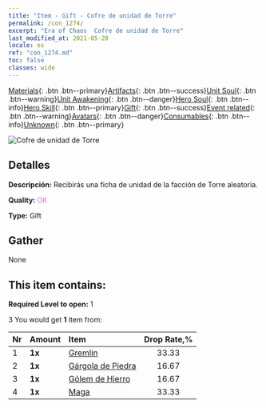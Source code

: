 ```yaml
---
title: "Item - Gift - Cofre de unidad de Torre"
permalink: /con_1274/
excerpt: "Era of Chaos  Cofre de unidad de Torre"
last_modified_at: 2021-05-28
locale: es
ref: "con_1274.md"
toc: false
classes: wide
---
```

 [Materials](/ItemsES/){: .btn .btn--primary}[Artifacts](/ItemsES/Artifacts/){: .btn .btn--success}[Unit Soul](/ItemsES/UnitSoul/){: .btn .btn--warning}[Unit Awakening](/ItemsES/UnitAwakening/){: .btn .btn--danger}[Hero Soul](/ItemsES/HeroSoul/){: .btn .btn--info}[Hero Skill](/ItemsES/HeroSkill/){: .btn .btn--primary}[Gift](/ItemsES/Gift/){: .btn .btn--success}[Event related](/ItemsES/Events/){: .btn .btn--warning}[Avatars](/ItemsES/Avatars/){: .btn .btn--danger}[Consumables](/ItemsES/Consumables/){: .btn .btn--info}[Unknown](/ItemsES/Unknown/){: .btn .btn--primary}

 ![Cofre de unidad de Torre](/images/t/i_904006.png)

## Detalles
 **Descripción:** Recibirás una ficha de unidad de la facción de Torre aleatoria.

 **Quality:** <span style="color: #DA70D6">OK</span>

 **Type:** Gift

## Gather

  None

## This item contains:

 **Required Level to open:** 1

 3 You would get **1** item  from:

  | Nr | Amount |     Item    | Drop Rate,% |
  |:---|:-------|:------------|:---------:|
  | 1 |  **1x** | [Gremlin](/ItemsES/unt_235/) | 33.33 | 
  | 2 |  **1x** | [Gárgola de Piedra](/ItemsES/unt_236/) | 16.67 | 
  | 3 |  **1x** | [Gólem de Hierro](/ItemsES/unt_237/) | 16.67 | 
  | 4 |  **1x** | [Maga](/ItemsES/unt_238/) | 33.33 | 
